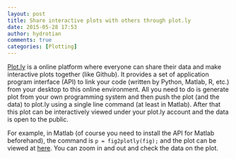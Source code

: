 ```yaml
---
layout: post
title: Share interactive plots with others through plot.ly
date: 2015-05-28 17:53
author: hydrotian
comments: true
categories: [Plotting]
---
```

[Plot.ly](https://plot.ly/) is a online platform where everyone can share their data and make interactive plots together (like Github). It provides a set of application program interface (API) to link your code (written by Python, Matlab, R, etc.) from your desktop to this online environment. All you need to do is generate plot from your own programming system and then push the plot (and the data) to plot.ly using a single line command (at least in Matlab). After that this plot can be interactively viewed under your plot.ly account and the data is open to the public.

For example, in Matlab (of course you need to install the API for Matlab beforehand), the command is
`p = fig2plotly(fig);`
and the plot can be viewed at [here](https://plot.ly/~aquazity/23/). You can zoom in and out and check the data on the plot.
